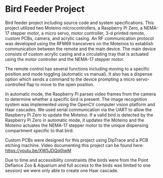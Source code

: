 # Bird Feeder Project
Bird feeder project including source code and system specifications. This project utilized two Moteino microcontrollers, a Raspberry Pi Zero, a NEMA-17 stepper motor, a micro servo, motor controller, 3-d printed remote, custom PCBs, camera, and acrylic casing. An RF communication protocol was developed using the RFM69 tranceivers on the Moteinos to establish communication between the remote and the main device. The main device consists of custom acrylic casing and a circulating tray that is actuated using the motor controller and the NEMA-17 stepper motor. 

The remote control has several functions including moving to a specific position and mode toggling (automatic vs manual). It also has a dispense option which sends a command to the device prompting a micro servo-controlled flap to move to the open position. 

In automatic mode, the Raspberry Pi parses video frames from the camera to determine whether a specific bird is present. The image recognition system was implemented using the OpenCV computer vision platform and Haar cascades. We used serial communication via the UART to allow the Raspberry Pi Zero to update the Moteino. If a valid bird is detected by the Raspberry Pi Zero in automatic mode, it updates the Moteino and the Moteino actuates the NEMA-17 stepper motor to the unique dispensing compartment specific to that bird.

Custom PCBs were designed for this project using DipTrace and a PCB etching machine. Video documenting this project can be found here:
https://youtu.be/XW5JDQq0iwM

Due to time and accessibility constraints (the birds were from the Point Defiance Zoo & Aquarium and full access to the birds was limited to one session) we were only able to create one Haar cascade.
